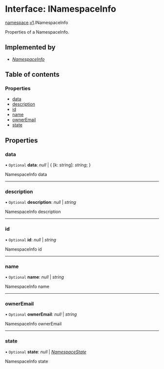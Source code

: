 # Interface: INamespaceInfo

[namespace](../modules/proto.temporal.api.namespace.md).[v1](../modules/proto.temporal.api.namespace.v1.md).INamespaceInfo

Properties of a NamespaceInfo.

## Implemented by

* [*NamespaceInfo*](../classes/proto.temporal.api.namespace.v1.namespaceinfo.md)

## Table of contents

### Properties

- [data](proto.temporal.api.namespace.v1.inamespaceinfo.md#data)
- [description](proto.temporal.api.namespace.v1.inamespaceinfo.md#description)
- [id](proto.temporal.api.namespace.v1.inamespaceinfo.md#id)
- [name](proto.temporal.api.namespace.v1.inamespaceinfo.md#name)
- [ownerEmail](proto.temporal.api.namespace.v1.inamespaceinfo.md#owneremail)
- [state](proto.temporal.api.namespace.v1.inamespaceinfo.md#state)

## Properties

### data

• `Optional` **data**: *null* \| { [k: string]: *string*;  }

NamespaceInfo data

___

### description

• `Optional` **description**: *null* \| *string*

NamespaceInfo description

___

### id

• `Optional` **id**: *null* \| *string*

NamespaceInfo id

___

### name

• `Optional` **name**: *null* \| *string*

NamespaceInfo name

___

### ownerEmail

• `Optional` **ownerEmail**: *null* \| *string*

NamespaceInfo ownerEmail

___

### state

• `Optional` **state**: *null* \| [*NamespaceState*](../enums/proto.temporal.api.enums.v1.namespacestate.md)

NamespaceInfo state
